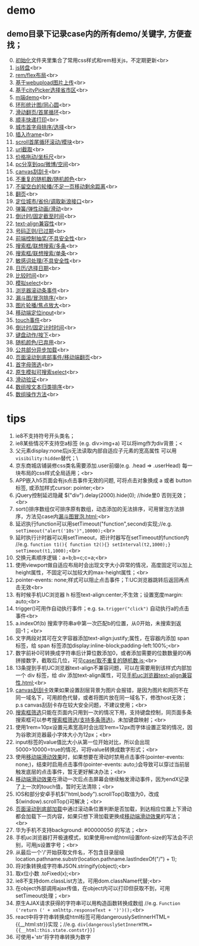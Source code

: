 ﻿# demo
## demo目录下记录case内的所有demo/关键字, 方便查找；
0. [初始化](初始化)文件夹里集合了常用css样式和rem相关js，不定期更新\<br>
1. [js转盘](js转盘demo)\<br>
2. [rem/flex布局](rem自适应flex布局demo)\<br>
3. [基于webupload图片上传](图片上传)\<br>
4. [基于cityPicker选择省市区](地址)\<br>
5. [m端demo](手机商城demo)\<br>
6. [环形统计图/同心圆](环形统计图)\<br>
7. [滑动翻页/首尾循环](移动端滑动翻页浏览图片)\<br>
8. [顺丰快递打印](顺丰快递打印单)\<br>
9. [城市首字母排序/选择](首字母选择城市)\<br>
10. [插入iframe](addiframe.html)\<br>
11. [scroll首尾循环滚动/模块](scroll循环滚动.js)\<br>
12. [url截取](url截取传递数据.js)\<br>
13. [价格拖动/坐标尺](价格拖动.rar)\<br>
14. [pc分享到qq/微博/空间](分享.js)\<br>
15. [canvas刮刮卡](刮刮卡.html)\<br>
16. [不重复的随机数/随机颜色](取不重复的随机数.js)\<br>
17. [不留空白的轮播/不足一页移动剩余距离](可视区内不留空的轮播效果.html)\<br>
18. [翻页](固定显示n条的翻页.js)\<br>
19. [定位城市/省份/调取新浪接口](城市定位.js)\<br>
20. [弹簧/弹性动画/滑动](基于移动端滑动效果js的弹性动画效果.html)\<br>
21. [倒计时/固定截至时间](对比时间倒计时.html)\<br>
22. [text-align兼容性](手机uc浏览器text-align兼容性.html)\<br>
23. [号码正则/已过期](手机号码正则和判断.js)\<br>
24. [前端控制抽奖/不具安全性](抽奖demo.html)\<br>
25. [搜索框/联想搜索/多条](搜索框筛选(支持多条筛选).html)\<br>
26. [搜索框/联想搜索/单条](搜索框筛选.html)\<br>
27. [敏感词处理/不具安全性](敏感信息处理.js)\<br>
28. [日历/选择日期](日期选择.zip)\<br>
29. [比较时间](时间对比.js)\<br>
30. [模拟select](模拟select.html)\<br>
31. [浏览器滚动条事件](滚动条滚动和结束事件.js)\<br>
32. [漏斗图/冒泡排序/](漏斗图冒泡.html)\<br>
33. [图片轮播/焦点放大](焦点图放大.html)\<br>
34. [移动端定位input](移动端打开键盘定位input.js)\<br>
35. [touch事件](移动端滑动效果.js)\<br>
36. [倒计时/固定计时时间](规定时间的倒计时.html)\<br>
37. [键盘动作/按下](键盘按键动作.js)\<br>
38. [随机颜色/已弃用](随机颜色.html)\<br>
39. [公共部分异步加载](静态加载页面公共部分.js)\<br>
40. [页面滚动到底部事件/移动端翻页](页面滚动到底部加载.js)\<br>
41. [首字母筛选](首字母筛选.html)\<br>
42. [原生模拟可搜索select](原生模拟可搜索select)\<br>
43. [滑动验证](touchtest)\<br>
43. [数组按文本归类排序](数组按文本归类排序.js)\<br>
44. [数组操作方法](Arr.js)\<br>

# tips

1. ie8不支持符号开头类名；
2. ie8某些情况不支持空a标签 (e.g. div>img+a) 可以将img作为div背景；\<
3. 父元素display:none后js无法读取内部自适应子元素的宽高属性 可以用```visibility:hidden```替代；\
4. 京东商城店铺装修css类名需要添加.user前缀(e.g. .head => .userHead) 每一块布局的css样式全局适用；\<br>
5. APP嵌入h5页面会有js点击事件无效的问题, 可将点击对象换成 a 或者 button 标签, 或添加样式cursor: pointer;\<br>
6. jQuery控制延迟隐藏 $("div").delay(2000).hide(0); //hide里0 否则无效；\<br>
7. sort()排序数组仅可排序原有数组，动态添加的无法排序，可用冒泡方法排序，方法见case内[漏斗图冒泡.html](漏斗图冒泡.html);\<br>
8. 延迟执行function可以用setTimeout("function",second)实现;//e.g. ```setTimeout("alert('10s')",10000);```\<br>
9. 延时执行计时器可以用setTimeout，把计时器写在setTimeout的function内 //e.g. ```function t1(){ function t2(){} setInterval(t2,1000);} setTimeout(t1,1000);```\<br>
10. 交换元素顺序逻辑：a=b;b=c;c=a;\<br>
11. 使用viewport做自适应布局时会出现文字大小异常的情况，高度固定可以加上height属性，不固定可以加较大的max-height属性；\<br>
12. pointer-events: none;样式可以阻止点击事件；T:UC浏览器跳转后返回再点击无效\<br>
13. 有时候手机UC浏览器 h 标签text-align:center;不生效；设置宽度margin: auto;\<br>
14. trigger()可用作自动执行事件；e.g.  ```$a.trigger("click")``` 自动执行a的点击事件\<br>
15. a.indexOf(b) 搜索字符串a中第一次匹配b的位置，从0开始，未搜索到返回-1；\<br>
16. 文字两段对其可在文字容器添加text-align:justify;属性，在容器内添加 span 标签，给 span 标签添加display:inline-block;padding-left:100%;\<br>
17. 数字前补0可转换成字符串后计算位数添加0，或者添加需要的位数数量的0再拼接数字，截取后几位，可见[case/取不重复的随机数.js](取不重复的随机数.js);\<br>
18. 13条提到手机UC浏览器text-align不兼容问题，可以在需要用到该样式内部加一个 div 标签，给 div 添加text-align属性，可见[手机uc浏览器text-align兼容性.html](手机uc浏览器text-align兼容性.html);\<br>
19. [canvas刮刮卡](刮刮卡.html)效果如果设置刮层背景为图片会报错，是因为图片和网页不在同一域名下，可用颜色代替，或者将图片放在同一域名下，修改host无效；p.s canvas刮刮卡存在较大安全问题，不建议使用；\<br>
20. [搜索框筛选](搜索框筛选.html)只能在页面内只用到一次的情况下用，支持键盘控制，同页面多条搜索框可以参考[搜索框筛选(支持多条筛选)](搜索框筛选(支持多条筛选).html)，未加键盘映射；\<br>
21. 使用1rem=10px设置元素宽高时会出现1rem=12px而字体设置正常的情况，因为谷歌浏览器最小字体大小为12px；\<br>
22. input标签的value值比大小从第一位开始对比，所以会出现5000>10000=true的情况，可将value转换成数字形式；\<br>
23. 使用[移动端滑动效果](移动端滑动效果.js)时，如果想要在滑动时禁用点击事件(pointer-events: none;)，结束时启用点击事件(pointer-events: auto;)会导致可以穿过当前层触发底层的点击事件，暂无更好解决办法；\<br>
24. [移动端滑动效果](移动端滑动效果.js)在滑动一次后点击屏幕会继续触发滑动事件，因为endX记录了上一次的touch值，暂时无法清除；\<br>
25. IOS和部分安卓手机$("html,body").scrollTop()取值为0，改成$(window).scrollTop()可解决；\<br>
26. [页面滚动到底部加载](页面滚动到底部加载.js)中通过滚动条位置判断是否加载，到达相应位置上下滑动都会加载下一页内容，如果只想下滑加载更换成[移动端滑动效果](移动端滑动效果.js)的写法；\<br>
27. 华为手机不支持background: #00000050 的写法；\<br>
28. 手机uc浏览器打开极速模式，如果使用rem给html设置font-size的写法会不识别，可用js设置字号；\<br>
29. 从最后一个'/'开始获取文件名，不包含目录层级 location.pathname.substr(location.pathname.lastIndexOf("/") + 1);<br/>
30. 将对象转换成字符串JSON.stringify(object);\<br>
31. 取x位小数 .toFixed(x);\<br>
32. ie8不支持dom.classList方法，可用dom.className代替;\<br>
33. 在object外部调用ajax传值，在object内可以打印但获取不到，可用setTimeout处理；\<br>
34. 原生AJAX请求获得的字符串可以用构造函数转换成数组 //e.g. ```Function ('return (' + xmlhttp.responseText + ')')();```\<br>
35. react中将字符串转换成html标签可用dangerouslySetInnerHTML={{__html:str}}实现；//e.g. ```div[dangerouslySetInnerHTML={{__html:this.state.contstr}}]```
36. 可使用+'str'将字符串转换为数字

